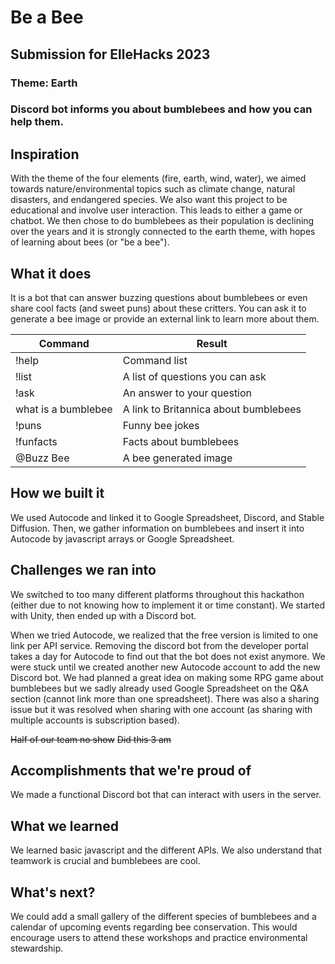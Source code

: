 # Be a Bee
## Submission for ElleHacks 2023
### Theme: Earth
### Discord bot informs you about bumblebees and how you can help them.
## Inspiration
With the theme of the four elements (fire, earth, wind, water), we aimed towards nature/environmental topics such as climate change, natural disasters, and endangered species. We also want this project to be educational and involve user interaction. This leads to either a game or chatbot. We then chose to do bumblebees as their population is declining over the years and it is strongly connected to the earth theme, with hopes of learning about bees (or "be a bee").

## What it does
It is a bot that can answer buzzing questions about bumblebees or even share cool facts (and sweet puns) about these critters. You can ask it to generate a bee image or provide an external link to learn more about  them.

| Command      | Result |
| ----------- | ----------- |
| !help      | Command list    |
| !list      | A list of questions you can ask       |
| !ask   | An answer to your question        | 
| what is a bumblebee  | A link to Britannica about bumblebees      | 
| !puns   | Funny bee jokes  | 
| !funfacts   |  Facts about bumblebees  | 
| @Buzz Bee  |  A bee generated image  | 

## How we built it
We used Autocode and linked it to Google Spreadsheet, Discord, and Stable Diffusion. Then, we gather information on bumblebees and insert it into Autocode by javascript arrays or Google Spreadsheet.

## Challenges we ran into
We switched to too many different platforms throughout this hackathon (either due to not knowing how to implement it or time constant). We started with Unity, then ended up with a Discord bot. 

When we tried Autocode, we realized that the free version is limited to one link per API service. Removing the discord bot from the developer portal takes a day for Autocode to find out that the bot does not exist anymore. We were stuck until we created another new Autocode account to add the new Discord bot. We had planned a great idea on making some RPG game about bumblebees but we sadly already used Google Spreadsheet on the Q&A section (cannot link more than one spreadsheet). There was also a sharing issue but it was resolved when sharing with one account (as sharing with multiple accounts is subscription based). 

~~Half of our team no show~~
~~Did this 3 am~~
## Accomplishments that we're proud of
We made a functional Discord bot that can interact with users in the server.

## What we learned
We learned basic javascript and the different APIs. We also understand that teamwork is crucial and bumblebees are cool.

## What's next?
We could add a small gallery of the different species of bumblebees and a calendar of upcoming events regarding bee conservation. This would encourage users to attend these workshops and practice environmental stewardship.
